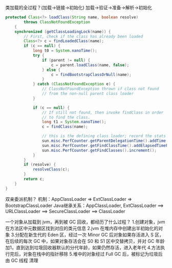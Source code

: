 类加载的全过程？(加载->链接->初始化)
加载->验证->准备->解析->初始化

```java
protected Class<?> loadClass(String name, boolean resolve)
        throws ClassNotFoundException
    {
    synchronized (getClassLoadingLock(name)) {
        // First, check if the class has already been loaded
        Class<?> c = findLoadedClass(name);
        if (c == null) {
            long t0 = System.nanoTime();
            try {
                if (parent != null) {
                    c = parent.loadClass(name, false);
                } else {
                    c = findBootstrapClassOrNull(name);
                }
            } catch (ClassNotFoundException e) {
                // ClassNotFoundException thrown if class not found
                // from the non-null parent class loader
            }

            if (c == null) {
                // If still not found, then invoke findClass in order
                // to find the class.
                long t1 = System.nanoTime();
                c = findClass(name);

                // this is the defining class loader; record the stats
                sun.misc.PerfCounter.getParentDelegationTime().addTime(t1 - t0);
                sun.misc.PerfCounter.getFindClassTime().addElapsedTimeFrom(t1);
                sun.misc.PerfCounter.getFindClasses().increment();
            }
        }
        if (resolve) {
            resolveClass(c);
        }
        return c;
    }
}
```


双亲委派机制？
机制：AppClassLoader => ExtClassLoader => BootstrapClassLoader
Java继承关系：AppClassLoader, ExtClassLoader ==> URLClassLoader ==> SecureClassLoader ==> ClassLoader


一个对象从加载到 jvm，再到被 GC 回收，都经历了什么过程？ 
1.创建对象，jvm 在方法区中元数据区找到对应的类元信息
2.jvm 在堆内存中创建出半初始化的对象
3.分配在新生代的 Eden 区，经过一次 Minor GC 后对象如果存活进入 S 区，在后续的每次 GC 中，如果对象存活会在 S0 和 S1 区中交替拷贝，并对 GC 年龄加1，直到达到垃圾回收器默认的分代年龄，如果仍然存活，进入老年代
4.方法执行完后，对象在栈中的指针移除
5.堆中的对象经过 Full GC 后，被标记为垃圾后由 GC 线程 清理